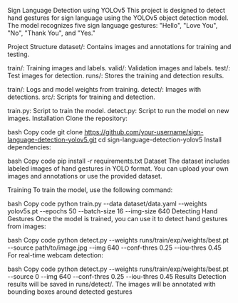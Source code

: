 Sign Language Detection using YOLOv5
This project is designed to detect hand gestures for sign language using the YOLOv5 object detection model. The model recognizes five sign language gestures: "Hello", "Love You", "No", "Thank You", and "Yes."

Project Structure
dataset/: Contains images and annotations for training and testing.

train/: Training images and labels.
valid/: Validation images and labels.
test/: Test images for detection.
runs/: Stores the training and detection results.

train/: Logs and model weights from training.
detect/: Images with detections.
src/: Scripts for training and detection.

train.py: Script to train the model.
detect.py: Script to run the model on new images.
Installation
Clone the repository:

bash
Copy code
git clone https://github.com/your-username/sign-language-detection-yolov5.git
cd sign-language-detection-yolov5
Install dependencies:

bash
Copy code
pip install -r requirements.txt
Dataset
The dataset includes labeled images of hand gestures in YOLO format. You can upload your own images and annotations or use the provided dataset.

Training
To train the model, use the following command:

bash
Copy code
python train.py --data dataset/data.yaml --weights yolov5s.pt --epochs 50 --batch-size 16 --img-size 640
Detecting Hand Gestures
Once the model is trained, you can use it to detect hand gestures from images:

bash
Copy code
python detect.py --weights runs/train/exp/weights/best.pt --source path/to/image.jpg --img 640 --conf-thres 0.25 --iou-thres 0.45
For real-time webcam detection:

bash
Copy code
python detect.py --weights runs/train/exp/weights/best.pt --source 0 --img 640 --conf-thres 0.25 --iou-thres 0.45
Results
Detection results will be saved in runs/detect/. The images will be annotated with bounding boxes around detected gestures
